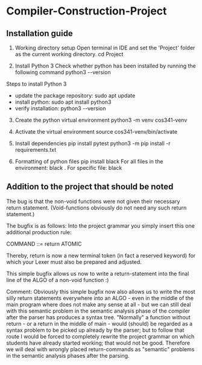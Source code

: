 # Compiler-Construction-Project

## Installation guide
1. Working directory setup
Open terminal in IDE and set the 'Project' folder as the current working directory.
cd Project

2. Install Python 3
Check whether python has been installed by running the following command
python3 --version

Steps to install Python 3
* update the package repository: sudo apt update
* install python: sudo apt install python3
* verify installation: python3 --version

3. Create the python virtual environment
python3 -m venv cos341-venv

4. Activate the virtual environment
source cos341-venv/bin/activate

5. Install dependencies
pip install pytest
python3 -m pip install -r requirements.txt

6. Formatting of python files
pip install black
For all files in the environment: black .
For specific file: black <filename>

## Addition to the project that should be noted
The bug is that the non-void functions were not given their necessary return statement. (Void-functions obviously do not need any such return statement.)

The bugfix is as follows: Into the project grammar you simply insert this one additional production rule:

COMMAND ::= return ATOMIC

Thereby, return is now a new terminal token (in fact a reserved keyword) for which your Lexer must also be prepared and adjusted.

This simple bugfix allows us now to write a return-statement into the final line of the ALGO of a non-void function :)

Comment: Obviously this simple bugfix now also allows us to write the most silly return statements everywhere into an ALGO - even in the middle of the main program where does not make any sense at all - but we can still deal with this semantic problem in the semantic analysis phase of the compiler after the parser has produces a syntax tree.
"Normally" a function without return - or a return in the middle of main - would (should) be regarded as a syntax problem to be picked up already by the parser; but to follow that route I would be forced to completely rewrite the project grammar on which students have already started working; that would not be good. Therefore we will deal with wrongly placed return-commands as "semantic" problems in the semantic analysis phases after the parsing.